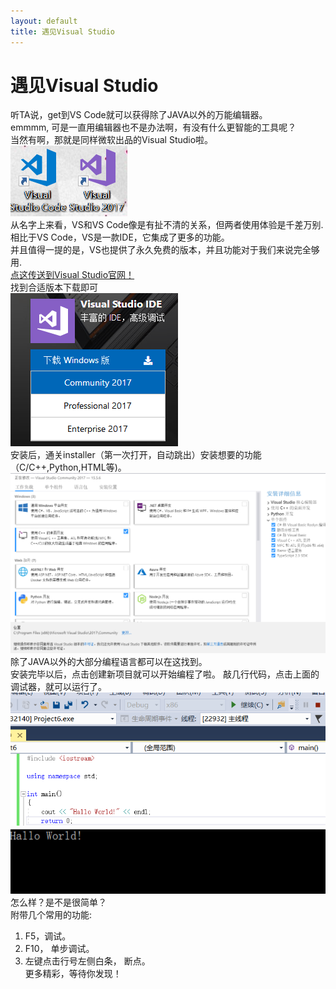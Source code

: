 ```yaml
---
layout: default
title: 遇见Visual Studio
---
```


# 遇见Visual Studio

听TA说，get到VS Code就可以获得除了JAVA以外的万能编辑器。   
emmmm, 可是一直用编辑器也不是办法啊，有没有什么更智能的工具呢？  
当然有啊，那就是同样微软出品的Visual Studio啦。  
![](images/VS.png)   
从名字上来看，VS和VS Code像是有扯不清的关系，但两者使用体验是千差万别.  
相比于VS Code，VS是一款IDE，它集成了更多的功能。  
并且值得一提的是，VS也提供了永久免费的版本，并且功能对于我们来说完全够用.  
[点这传送到Visual Studio官网！](https://visualstudio.microsoft.com/zh-hans/)   
找到合适版本下载即可   
![](images/lab01_images/VS_Download.png)  
安装后，通关installer（第一次打开，自动跳出）安装想要的功能（C/C++,Python,HTML等)。  
![](images/lab01_images/VS_Install.png) 
除了JAVA以外的大部分编程语言都可以在这找到。  
安装完毕以后，点击创建新项目就可以开始编程了啦。 
敲几行代码，点击上面的调试器，就可以运行了。 
![](images/lab01_images/VS_Use.png) 
![](images/lab01_images/VS_Run.png)  
怎么样？是不是很简单？  
附带几个常用的功能:  
1. F5，调试。   
2. F10， 单步调试。
3. 左键点击行号左侧白条， 断点。  
 更多精彩，等待你发现！
